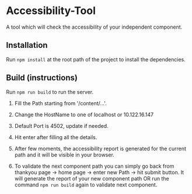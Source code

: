 # Accessibility-Tool

A tool which will check the accessibility of your independent component.

## Installation

Run `npm install` at the root path of the project to install the dependencies.

## Build (instructions)

Run `npm run build` to run the server.

1. Fill the Path starting from '/content/...'.

2. Change the HostName to one of localhost or 10.122.16.147

3. Default Port is 4502, update if needed.

4. Hit enter after filling all the details.

5. After few moments, the accessibility report is generated for the current path and it will be visible in your browser.

6. To validate the next component path you can simply go back from thankyou page -> home page -> enter new Path -> hit submit button. It will generate the report of your new component path OR run the command `npm run build` again to validate next component.